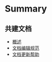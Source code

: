 # Summary

## 共建文档
* [概述](./overwrite.md)
* [文档编辑规范](./rules.md)
* [文档更新帮助](./collaborateguide.md)


